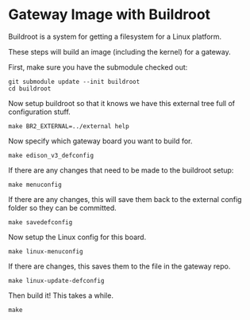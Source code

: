 Gateway Image with Buildroot
============================

Buildroot is a system for getting a filesystem for a Linux platform.

These steps will build an image (including the kernel) for a gateway.

First, make sure you have the submodule checked out:

    git submodule update --init buildroot
    cd buildroot

Now setup buildroot so that it knows we have this external tree full of
configuration stuff.

    make BR2_EXTERNAL=../external help

Now specify which gateway board you want to build for.

    make edison_v3_defconfig

If there are any changes that need to be made to the buildroot setup:

    make menuconfig

If there are any changes, this will save them back to the external config
folder so they can be committed.

    make savedefconfig

Now setup the Linux config for this board.

    make linux-menuconfig

If there are changes, this saves them to the file in the gateway repo.

    make linux-update-defconfig

Then build it! This takes a while.

    make
